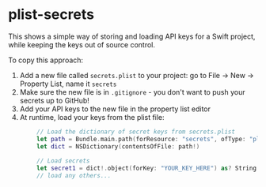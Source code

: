 # plist-secrets

This shows a simple way of storing and loading API keys for a Swift project, while keeping the keys out of source control.

To copy this approach:

1. Add a new file called `secrets.plist` to your project: go to File -> New -> Property List, name it `secrets`
1. Make sure the new file is in `.gitignore` - you don't want to push your secrets up to GitHub!
1. Add your API keys to the new file in the property list editor
1. At runtime, load your keys from the plist file:
```swift
        // Load the dictionary of secret keys from secrets.plist
        let path = Bundle.main.path(forResource: "secrets", ofType: "plist")
        let dict = NSDictionary(contentsOfFile: path!)
        
        // Load secrets
        let secret1 = dict!.object(forKey: "YOUR_KEY_HERE") as? String
        // load any others...
```

